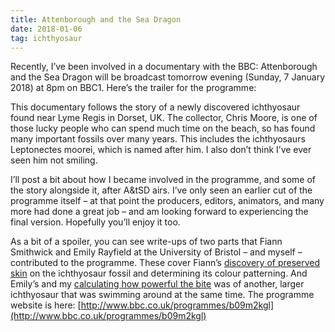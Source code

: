 ```yaml
---
title: Attenborough and the Sea Dragon
date: 2018-01-06
tag: ichthyosaur
---
```

Recently, I’ve been involved in a documentary with the BBC: Attenborough and the Sea Dragon will be broadcast tomorrow evening (Sunday, 7 January 2018) at 8pm on BBC1. Here’s the trailer for the programme:

This documentary follows the story of a newly discovered ichthyosaur found near Lyme Regis in Dorset, UK. The collector, Chris Moore, is one of those lucky people who can spend much time on the beach, so has found many important fossils over many years. This includes the ichthyosaurs Leptonectes moorei, which is named after him. I also don’t think I’ve ever seen him not smiling.

I’ll post a bit about how I became involved in the programme, and some of the story alongside it, after A&tSD airs. I’ve only seen an earlier cut of the programme itself – at that point the producers, editors, animators, and many more had done a great job – and am looking forward to experiencing the final version. Hopefully you’ll enjoy it too.

As a bit of a spoiler, you can see write-ups of two parts that Fiann Smithwick and Emily Rayfield at the University of Bristol – and myself – contributed to the programme. These cover Fiann’s [discovery of preserved skin](http://www.bbc.co.uk/programmes/articles/ZbNR59NVZMsQLfC2qT5SXk/bringing-the-past-to-life-in-technicolour) on the ichthyosaur fossil and determining its colour patterning. And Emily’s and my [calculating how powerful the bite](http://www.bbc.co.uk/programmes/articles/3gBPbbRKVJQxRMwYkkPqPGM/big-jaws-big-bite) was of another, larger ichthyosaur that was swimming around at the same time. The programme website is here: [http://www.bbc.co.uk/programmes/b09m2kgl](http://www.bbc.co.uk/programmes/b09m2kgl)
